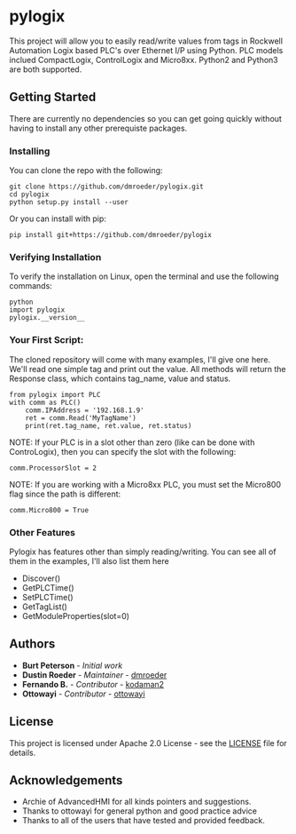 # pylogix

This project will allow you to easily read/write values from tags in Rockwell Automation Logix based PLC's over Ethernet I/P using Python.  PLC models inclued CompactLogix, ControlLogix and Micro8xx.  Python2 and Python3 are both supported.

## Getting Started

There are currently no dependencies so you can get going quickly without having to install any other prerequiste packages.

### Installing

You can clone the repo with the following:

```
git clone https://github.com/dmroeder/pylogix.git
cd pylogix
python setup.py install --user
```

Or you can install with pip:

```
pip install git+https://github.com/dmroeder/pylogix
```

### Verifying Installation

To verify the installation on Linux, open the terminal and use the following commands:

```
python
import pylogix
pylogix.__version__
```

### Your First Script:

The cloned repository will come with many examples, I'll give one here.  We'll read one simple tag and print out the value.  All methods will return the Response class, which contains tag_name, value and status.

```
from pylogix import PLC
with comm as PLC()
    comm.IPAddress = '192.168.1.9'
    ret = comm.Read('MyTagName')
    print(ret.tag_name, ret.value, ret.status)
```

NOTE: If your PLC is in a slot other than zero (like can be done with ControLogix), then you can specify the slot with the following:

```
comm.ProcessorSlot = 2
```

NOTE: If you are working with a Micro8xx PLC, you must set the Micro800 flag since the path is different:

```
comm.Micro800 = True
```

### Other Features

Pylogix has features other than simply reading/writing.  You can see all of them in the examples, I'll also list them here

* Discover()
* GetPLCTime()
* SetPLCTime()
* GetTagList()
* GetModuleProperties(slot=0)

## Authors
* **Burt Peterson** - *Initial work*
* **Dustin Roeder** - *Maintainer* - [dmroeder](https://github.com/dmroeder)
* **Fernando B.** - *Contributor* - [kodaman2](https://github.com/kodaman2)
* **Ottowayi** - *Contributor* - [ottowayi](https://github.com/ottowayi)

## License

This project is licensed under Apache 2.0 License - see the [LICENSE](LICENSE.txt) file for details.

## Acknowledgements

* Archie of AdvancedHMI for all kinds pointers and suggestions.
* Thanks to ottowayi for general python and good practice advice
* Thanks to all of the users that have tested and provided feedback.
